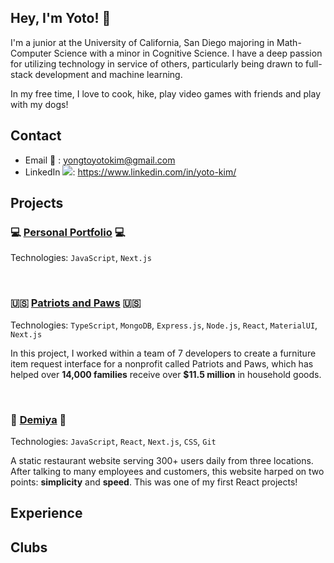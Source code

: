 ## Hey, I'm Yoto! 👋

I'm a junior at the University of California, San Diego majoring in Math-Computer Science with a minor in Cognitive Science. I have a deep passion for utilizing technology in service of others, particularly being drawn to full-stack development and machine learning. 

In my free time, I love to cook, hike, play video games with friends and play with my dogs!

## Contact
- Email  📧 : yongtoyotokim@gmail.com
- LinkedIn <img src ="https://i.sstatic.net/gVE0j.png">: https://www.linkedin.com/in/yoto-kim/


## Projects


### 💻 [Personal Portfolio](https://github.com/yotzkim/portfolio-website) 💻
Technologies: `JavaScript`, `Next.js`

<br>

### 🇺🇸 [Patriots and Paws](https://github.com/TritonSE/PAP-Inventory-Processing) 🇺🇸
Technologies: `TypeScript`, `MongoDB`, `Express.js`, `Node.js`, `React`, `MaterialUI`, `Next.js`

In this project, I worked within a team of 7 developers to create a furniture item request interface for a nonprofit called Patriots and Paws, which has helped over **14,000 families** receive over **$11.5 million** in household goods.

<br>


### 🍛 [Demiya](https://github.com/yotzkim/demiya-website)  🍛
Technologies: `JavaScript`, `React`, `Next.js`, `CSS`, `Git`

A static restaurant website serving 300+ users daily from three locations. After talking to many employees and customers, this website harped on two points: **simplicity** and **speed**.
This was one of my first React projects! 

## Experience

## Clubs

<!--
**yotzkim/yotzkim** is a ✨ _special_ ✨ repository because its `README.md` (this file) appears on your GitHub profile.

Here are some ideas to get you started:

- 🔭 I’m currently working on ...
- 🌱 I’m currently learning ...
- 👯 I’m looking to collaborate on ...
- 🤔 I’m looking for help with ...
- 💬 Ask me about ...
- 📫 How to reach me: ...
- 😄 Pronouns: ...
- ⚡ Fun fact: ...
-->
